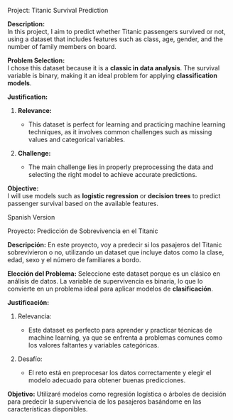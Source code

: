 Project: Titanic Survival Prediction

 **Description:**  
In this project, I aim to predict whether Titanic passengers survived or not, using a dataset that includes features such as class, age, gender, and the number of family members on board.  

 **Problem Selection:**  
I chose this dataset because it is a **classic in data analysis**. The survival variable is binary, making it an ideal problem for applying **classification models**.  

 **Justification:**  
1. **Relevance:**  
   - This dataset is perfect for learning and practicing machine learning techniques, as it involves common challenges such as missing values and categorical variables.  

2. **Challenge:**  
   - The main challenge lies in properly preprocessing the data and selecting the right model to achieve accurate predictions.  

 **Objective:**  
I will use models such as **logistic regression** or **decision trees** to predict passenger survival based on the available features.

Spanish Version

Proyecto: Predicción de Sobrevivencia en el Titanic

**Descripción:**
En este proyecto, voy a predecir si los pasajeros del Titanic sobrevivieron o no, utilizando un dataset que incluye datos como la clase, edad, sexo y el número de familiares a bordo.

**Elección del Problema:**
Seleccione este dataset porque es un clásico en análisis de datos. La variable de supervivencia es binaria, lo que lo convierte en un problema ideal para aplicar modelos de **clasificación**.

**Justificación:**
1. Relevancia:
   - Este dataset es perfecto para aprender y practicar técnicas de machine learning, ya que se enfrenta a problemas comunes como los valores faltantes y variables categóricas.
  
2. Desafío:
   - El reto está en preprocesar los datos correctamente y elegir el modelo adecuado para obtener buenas predicciones.

**Objetivo:**
Utilizaré modelos como regresión logística o árboles de decisión para predecir la supervivencia de los pasajeros basándome en las características disponibles.
